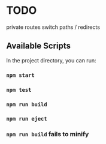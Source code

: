 # TODO

private routes
switch paths / redirects

## Available Scripts

In the project directory, you can run:
### `npm start`

### `npm test`
### `npm run build`

### `npm run eject`
### `npm run build` fails to minify

